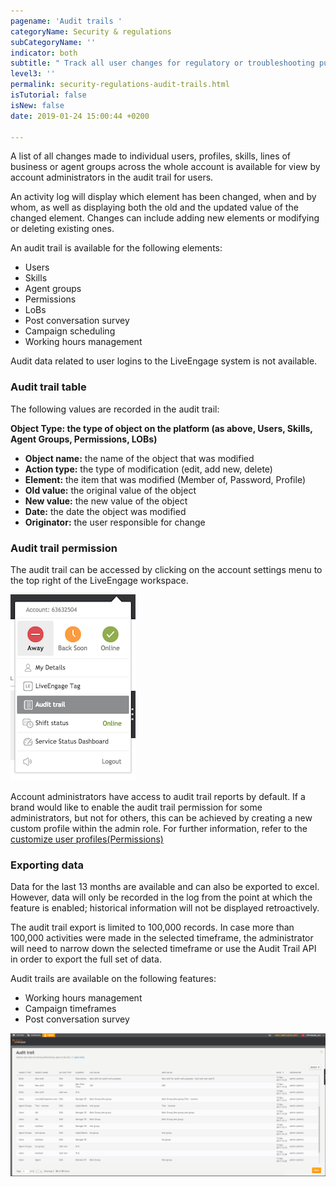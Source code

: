 ```yaml
---
pagename: 'Audit trails '
categoryName: Security & regulations
subCategoryName: ''
indicator: both
subtitle: " Track all user changes for regulatory or troubleshooting purposes"
level3: ''
permalink: security-regulations-audit-trails.html
isTutorial: false
isNew: false
date: 2019-01-24 15:00:44 +0200

---
```

A list of all changes made to individual users, profiles, skills, lines of business or agent groups across the whole account is available for view by account administrators in the audit trail for users.

An activity log will display which element has been changed, when and by whom, as well as displaying both the old and the updated value of the changed element. Changes can include adding new elements or modifying or deleting existing ones.

An audit trail is available for the following elements:

* Users
* Skills
* Agent groups
* Permissions
* LoBs
* Post conversation survey
* Campaign scheduling
* Working hours management

Audit data related to user logins to the LiveEngage system is not available.

### **Audit trail table**

The following values are recorded in the audit trail:

**Object Type: the type of object on the platform (as above, Users, Skills, Agent Groups, Permissions, LOBs)**

* **Object name:** the name of the object that was modified
* **Action type:** the type of modification (edit, add new, delete)
* **Element:** the item that was modified (Member of, Password, Profile)
* **Old value:** the original value of the object
* **New value:** the new value of the object
* **Date:** the date the object was modified
* **Originator:** the user responsible for change

### **Audit trail permission**

The audit trail can be accessed by clicking on the account settings menu to the top right of the LiveEngage workspace.

![](/img/audit2.png)

Account administrators have access to audit trail reports by default. If a brand would like to enable the audit trail permission for some administrators, but not for others, this can be achieved by creating a new custom profile within the admin role. For further information, refer to the [customize user profiles(Permissions)]()

### **Exporting data**

Data for the last 13 months are available and can also be exported to excel. However, data will only be recorded in the log from the point at which the feature is enabled; historical information will not be displayed retroactively.

The audit trail export is limited to 100,000 records. In case more than 100,000 activities were made in the selected timeframe, the administrator will need to narrow down the selected timeframe or use the Audit Trail API in order to export the full set of data.

Audit trails are available on the following features:

* Working hours management
* Campaign timeframes
* Post conversation survey

![](/img/audit4.png)
